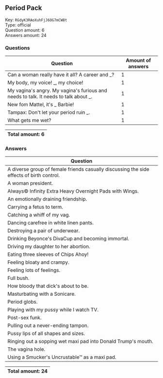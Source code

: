 ## Period Pack
Key: `RGdyK3RAoXuhFjJ6OG7mCW8t`  
Type: official  
Question amount: 6  
Answers amount: 24
### Questions
| Question | Amount of answers |
|---|---|
| Can a woman really have it all? A career and _? | 1 |
| My body, my voice! _, my choice! | 1 |
| My vagina's angry. My vagina's furious and needs to talk. It needs to talk about _. | 1 |
| New fom Mattel, it's _ Barbie! | 1 |
| Tampax: Don't let your period ruin _. | 1 |
| What gets me wet? | 1 |

|Total amount: 6|
|---|

### Answers
| Question |
|---|
| A diverse group of female friends casually discussing the side effects of birth control. |
| A woman president. |
| Always© Infinity Extra Heavy Overnight Pads with Wings. |
| An emotionally draining friendship. |
| Carrying a fetus to term. |
| Catching a whiff of my vag. |
| Dancing carefree in white linen pants. |
| Destroying a pair of underwear. |
| Drinking Beyonce's DivaCup and becoming immortal. |
| Driving my daughter to her abortion. |
| Eating three sleeves of Chips Ahoy! |
| Feeling bloaty and crampy. |
| Feeling lots of feelings. |
| Full bush. |
| How bloody that dick's about to be. |
| Masturbating with a Sonicare. |
| Period globs. |
| Playing with my pussy while I watch TV. |
| Post-sex funk. |
| Pulling out a never-ending tampon. |
| Pussy lips of all shapes and sizes. |
| Ringing out a sopping wet maxi pad into Donald Trump's mouth. |
| The vagina hole. |
| Using a Smucker's Uncrustable™ as a maxi pad. |

|Total amount: 24|
|---|